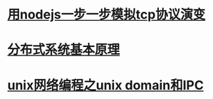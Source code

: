 # [用nodejs一步一步模拟tcp协议演变](./mytcp.md)
# [分布式系统基本原理](./distributed_principle.md)
# [unix网络编程之unix domain和IPC](./socket_unix.md)
